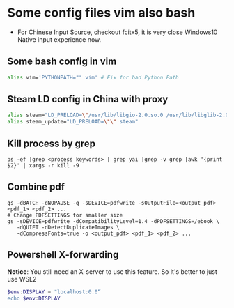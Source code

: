 # Some config files vim also bash

- For Chinese Input Source, checkout fcitx5, it is very close Windows10 Native input experience now.

## Some bash config in vim
```bash
alias vim='PYTHONPATH="" vim' # Fix for bad Python Path
```

## Steam LD config in China with proxy
```bash
alias steam="LD_PRELOAD=\"/usr/lib/libgio-2.0.so.0 /usr/lib/libglib-2.0.so.0\" steam"
alias steam_update="LD_PRELOAD=\"\" steam"
```

## Kill process by grep
```
ps -ef |grep <process keywords> | grep yai |grep -v grep |awk '{print $2}' | xargs -r kill -9
```

## Combine pdf
```
gs -dBATCH -dNOPAUSE -q -sDEVICE=pdfwrite -sOutputFile=<output_pdf> <pdf_1> <pdf_2> ...
# Change PDFSETTINGS for smaller size
gs -sDEVICE=pdfwrite -dCompatibilityLevel=1.4 -dPDFSETTINGS=/ebook \
   -dQUIET -dDetectDuplicateImages \
   -dCompressFonts=true -o <output_pdf> <pdf_1> <pdf_2> ...
```

## Powershell X-forwarding
**Notice**: You still need an X-server to use this feature. So it's better to just use WSL2
```powershell
$env:DISPLAY = "localhost:0.0“
echo $env:DISPLAY
```
